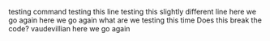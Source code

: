 testing command
testing this line
testing this slightly different line
here we go again
here we go again
what are we testing this time
Does this break the code?
        vaudevillian
here we go again
